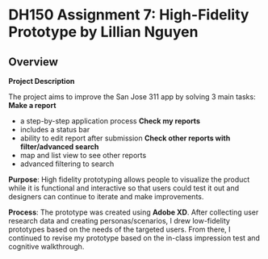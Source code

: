 # DH150 Assignment 7: High-Fidelity Prototype by Lillian Nguyen

## Overview

**Project Description**

The project aims to improve the San Jose 311 app by solving 3 main tasks:
**Make a report**
 * a step-by-step application process
**Check my reports**
 * includes a status bar
 * ability to edit report after submission
**Check other reports with filter/advanced search**
 * map and list view to see other reports
 * advanced filtering to search 

**Purpose**: High fidelity prototyping allows people to visualize the product while it is functional and interactive so that users could test it out and designers can continue to iterate and make improvements.

**Process**: The prototype was created using **Adobe XD**. After collecting user research data and creating personas/scenarios, I drew low-fidelity prototypes based on the needs of the targeted users. From there, I continued to revise my prototype based on the in-class impression test and cognitive walkthrough. 


